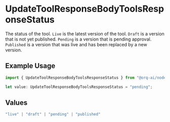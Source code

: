 # UpdateToolResponseBodyToolsResponseStatus

The status of the tool. `Live` is the latest version of the tool. `Draft` is a version that is not yet published. `Pending` is a version that is pending approval. `Published` is a version that was live and has been replaced by a new version.

## Example Usage

```typescript
import { UpdateToolResponseBodyToolsResponseStatus } from "@orq-ai/node/models/operations";

let value: UpdateToolResponseBodyToolsResponseStatus = "pending";
```

## Values

```typescript
"live" | "draft" | "pending" | "published"
```